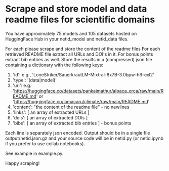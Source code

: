 # Scrape and store model and data readme files for  scientific domains

You have  approximately 75 models and 105 datasets hosted on
HuggingFace Hub in your netid_model and netid_data
files.

For each please scrape and store the content of the readme files
For each retrieved README file extract all URLs and DOI's in it. For
bonus points extract bib entries as well. 
Store the results in a (compressed) json file containing a
dictionary with the following keys:

1. 'id': e.g., 'LoneStriker/SauerkrautLM-Mixtral-8x7B-3.0bpw-h6-exl2'
1. 'type': '(data|model)'
1. 'url':
    e.g. 'https://huggingface.co/datasets/pankajmathur/alpaca_orca/raw/main/README.md'
	or 'https://huggingface.co/iamacaru/climate/raw/main/README.md'
1. 'content': "the content of the readme file" - no newlines
1. 'links': [ an array of extracted URLs ]
1. 'dois': [ an array of extracted DOIs ]
1. 'bibs': [ an array of extracted bib entries ] - bonus points

Each line is separately json encoded. Output should be in a single file output/netid.json.gz
and your source code will be in netid.py (or netid.ipynb if you
prefer to use collab notebooks).

See example in example.py.

Happy scraping! 